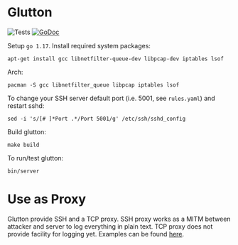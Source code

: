 # Glutton
![Tests](https://github.com/mushorg/glutton/actions/workflows/workflow.yml/badge.svg)
[![GoDoc](https://godoc.org/github.com/mushorg/glutton?status.svg)](https://godoc.org/github.com/mushorg/glutton)

Setup `go 1.17`. Install required system packages:
```
apt-get install gcc libnetfilter-queue-dev libpcap-dev iptables lsof
```

Arch:
```
pacman -S gcc libnetfilter_queue libpcap iptables lsof
```

To change your SSH server default port (i.e. 5001, see `rules.yaml`) and restart sshd:
```
sed -i 's/[# ]*Port .*/Port 5001/g' /etc/ssh/sshd_config
```

Build glutton:
```
make build
```

To run/test glutton:
```
bin/server
```

# Use as Proxy

Glutton provide SSH and a TCP proxy. SSH proxy works as a MITM between attacker and server to log everything in plain text. TCP proxy does not provide facility for logging yet. Examples can be found [here](https://github.com/mushorg/glutton/tree/main/examples).
